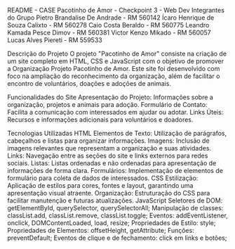 README - CASE Pacotinho de Amor - Checkpoint 3 - Web Dev
Integrantes do Grupo
Pietro Brandalise De Andrade - RM 560142
Ícaro Henrique de Souza Calixto - RM 560278
Caio Costa Beraldo - RM 560775
Leandro Kamada Pesce Dimov - RM 560381
Victor Kenzo Mikado - RM 560057
Lucas Alves Piereti - RM 559533

Descrição do Projeto
  O projeto "Pacotinho de Amor" consiste na criação de um site completo em HTML, CSS e JavaScript com o objetivo de promover a Organização Projeto Pacotinho de Amor. Este site foi desenvolvido com foco na ampliação do reconhecimento da organização, além de facilitar o encontro de voluntários, doações e adoções de animais.

Funcionalidades do Site
  Apresentação do Projeto: Informações sobre a organização, projetos e animais para adoção.
  Formulário de Contato: Facilita a comunicação com interessados em ajudar ou adotar.
  Links Úteis: Recursos e informações adicionais para voluntários e doadores.

  
Tecnologias Utilizadas
HTML
  Elementos de Texto: Utilização de parágrafos, cabeçalhos e listas para organizar informações.
  Imagens: Inclusão de imagens relevantes que representam a organização e suas atividades.
  Links: Navegação entre as seções do site e links externos para redes sociais.
  Listas: Listas ordenadas e não ordenadas para apresentação de informações de forma clara.
  Formulários: Implementação de elementos de formulário para coleta de dados de interessados.
CSS
  Estilização: Aplicação de estilos para cores, fontes e layout, garantindo uma apresentação visual atraente.
  Organização: Estruturação do CSS para facilitar manutenção e futuras atualizações.
JavaScript
  Seletores de DOM: getElementById, querySelector, querySelectorAll;
  Manipulação de classes: classList.add, classList.remove, classList.toggle;
  Eventos: addEventListener, onclick, DOMContentLoaded, load, resize;
  Propriedades de Estilo: style;
  Propriedades de Elementos: offsetHeight, getAttribute;
  Funções: preventDefault;
  Eventos de clique e de fechamento: click em links e botões;


